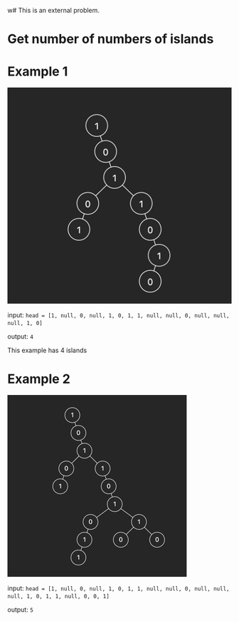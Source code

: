w# This is an external problem.

# Get number of numbers of islands

# Example 1

![img.png](img.png)

input: `head = [1, null, 0, null, 1, 0, 1, 1, null, null, 0, null, null, null, 1, 0]`

output: `4`

This example has 4 islands

# Example 2
![img_1.png](img_1.png)

input: `head = [1, null, 0, null, 1, 0, 1, 1, null, null, 0, null, null, null, 1, 0, 1, 1, null, 0, 0, 1]`

output: `5`